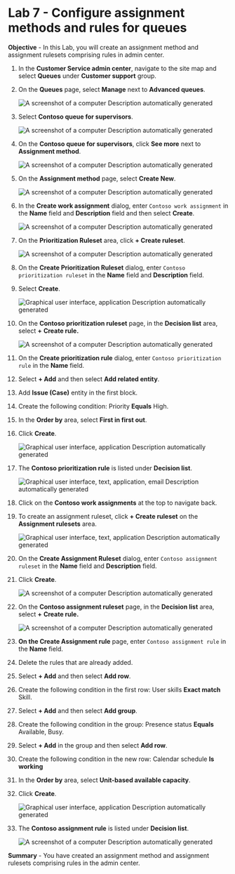 # Lab 7 - Configure assignment methods and rules for queues

**Objective** - In this Lab, you will create an assignment method and assignment rulesets comprising rules in admin center.

1.  In the **Customer Service admin center**, navigate to the site map
    and select **Queues** under **Customer support** group.

2.  On the **Queues** page, select **Manage** next to **Advanced
    queues**.

    ![A screenshot of a computer Description automatically
generated](./media/media7/image1.png)

3.  Select **Contoso queue for supervisors**.

    ![A screenshot of a computer Description automatically
generated](./media/media7/image2.png)

4.  On the **Contoso queue for supervisors**, click **See more** next to
    **Assignment method**.

    ![A screenshot of a computer Description automatically
generated](./media/media7/image3.png)

5.  On the **Assignment method** page, select **Create New**.

    ![A screenshot of a computer Description automatically
generated](./media/media7/image4.png)

6.  In the **Create work assignment** dialog, enter `Contoso work assignment` in the **Name** field and **Description** field and
    then select **Create**.

    ![A screenshot of a computer Description automatically
generated](./media/media7/image5.png)

7.  On the **Prioritization Ruleset** area, click **+ Create ruleset**.

    ![A screenshot of a computer Description automatically
generated](./media/media7/image6.png)

8.  On the **Create Prioritization Ruleset** dialog, enter `Contoso prioritization ruleset` in the **Name** field and **Description**
    field.

9.  Select **Create**.

    ![Graphical user interface, application Description automatically
generated](./media/media7/image7.png)

10. On the **Contoso prioritization ruleset** page, in the **Decision
    list** area, select **+** **Create rule.**

    ![A screenshot of a computer Description automatically
generated](./media/media7/image8.png)

11. On the **Create prioritization rule** dialog, enter `Contoso prioritization rule` in the **Name** field.

12. Select **+ Add** and then select **Add related entity**.

13. Add **Issue (Case)** entity in the first block.

14. Create the following condition: Priority **Equals** High.

15. In the **Order by** area, select **First in first out**.

16. Click **Create**.

    ![Graphical user interface, application Description automatically
generated](./media/media7/image9.png)

17. The **Contoso prioritization rule** is listed under **Decision
    list**.

    ![Graphical user interface, text, application, email Description
automatically generated](./media/media7/image10.png)

18. Click on the **Contoso work assignments** at the top to navigate
    back.

19. To create an assignment ruleset, click **+ Create ruleset** on the
    **Assignment rulesets** area.

    ![Graphical user interface, text, application Description automatically
generated](./media/media7/image11.png)

20. On the **Create Assignment Ruleset** dialog, enter `Contoso assignment ruleset` in the **Name** field and **Description**
    field.

21. Click **Create**.

    ![A screenshot of a computer Description automatically
generated](./media/media7/image12.png)

22. On the **Contoso assignment ruleset** page, in the **Decision
    list** area, select **+** **Create rule.**

    ![A screenshot of a computer Description automatically
generated](./media/media7/image13.png)

23. **On the Create Assignment rule** page, enter `Contoso assignment rule`  in the **Name** field.

24. Delete the rules that are already added.

25. Select **+ Add** and then select **Add row**.

26. Create the following condition in the first row: User skills **Exact
    match** Skill.

27. Select **+ Add** and then select **Add group**.

28. Create the following condition in the group: Presence status
    **Equals** Available, Busy.

29. Select **+ Add** in the group and then select **Add row**.

30. Create the following condition in the new row: Calendar schedule
    **Is working**

31. In the **Order by** area, select **Unit-based available capacity**.

32. Click **Create**.

    ![Graphical user interface, application Description automatically
generated](./media/media7/image14.png)

33. The **Contoso assignment rule** is listed under **Decision list**.

    ![A screenshot of a computer Description automatically
generated](./media/media7/image15.png)

**Summary** - You have created an assignment method and assignment rulesets comprising rules in the admin center.
 
